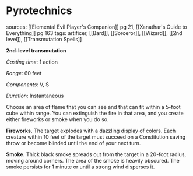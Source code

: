 # Pyrotechnics
sources: [[Elemental Evil Player's Companion]] pg 21, [[Xanathar's Guide to Everything]] pg 163
tags: artificer, [[Bard]], [[Sorceror]], [[Wizard]], [[2nd level]], [[Transmutation Spells]]

**2nd-level transmutation**

*Casting time*: 1 action

*Range*: 60 feet

*Components*: V, S

*Duration*: Instantaneous

Choose an area of flame that you can see and that can fit within a 5-foot cube within range. You can extinguish the fire in that area, and you create either fireworks or smoke when you do so.

**Fireworks.** The target explodes with a dazzling display of colors. Each creature within 10 feet of the target must succeed on a Constitution saving throw or become blinded until the end of your next turn.

**Smoke.** Thick black smoke spreads out from the target in a 20-foot radius, moving around corners. The area of the smoke is heavily obscured. The smoke persists for 1 minute or until a strong wind disperses it.
